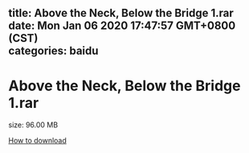 
title: Above the Neck, Below the Bridge 1.rar
date: Mon Jan 06 2020 17:47:57 GMT+0800 (CST)    
categories: baidu
---

# Above the Neck, Below the Bridge 1.rar
size: 96.00 MB
 
 

[How to download](https://bpcam.bemobtrk.com/go/2ceec3aa-1ca2-46d6-b9ff-aaa5c184517c?jno=1828)